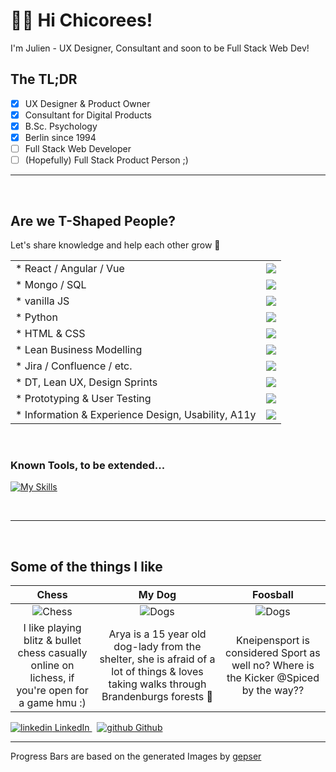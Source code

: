 # 👋🥬 Hi Chicorees!
I'm Julien - UX Designer, Consultant and soon to be Full Stack Web Dev!

## The TL;DR
- [x] UX Designer & Product Owner 
- [x] Consultant for Digital Products 
- [x] B.Sc. Psychology
- [x] Berlin since 1994
- [ ] Full Stack Web Developer 
- [ ] (Hopefully) Full Stack Product Person ;)

* * * * * * * * * *

<br>

## Are we T-Shaped People?
Let's share knowledge and help each other grow :herb:

|  |  |
| :------------- |:-------------|
|* React / Angular / Vue | ![](https://geps.dev/progress/5)|
|* Mongo / SQL | ![](https://geps.dev/progress/5)|
|* vanilla JS | ![](https://geps.dev/progress/15)|
|* Python | ![](https://geps.dev/progress/20)|
|* HTML & CSS | ![](https://geps.dev/progress/30)|
|* Lean Business Modelling | ![](https://geps.dev/progress/50)|
|* Jira / Confluence / etc. | ![](https://geps.dev/progress/70)|
|* DT, Lean UX, Design Sprints | ![](https://geps.dev/progress/80)|
|* Prototyping & User Testing | ![](https://geps.dev/progress/90)|
|* Information & Experience Design, Usability, A11y | ![](https://geps.dev/progress/90)|

<br>

### Known Tools, to be extended...
[![My Skills](https://skillicons.dev/icons?i=bootstrap,css,html,js,py,selenium,raspberrypi,figma,xd,ai,pr,ps&theme=light)](https://skillicons.dev)

<br>

* * * * * * * * * *

<br>

## Some of the things I like
| Chess      | My Dog           | Foosball  |
| :-------------: |:-------------:| :-------------:|
| ![Chess](https://raw.githubusercontent.com/mntzd/mntzd/main/01chess.jpg "Chess") | ![Dogs](https://raw.githubusercontent.com/mntzd/mntzd/main/02Ary4.jpg "My Dog") | ![Dogs](https://raw.githubusercontent.com/mntzd/mntzd/main/3foosball.jpg "Foosball") |
| I like playing blitz & bullet chess casually online on lichess, if you're open for a game hmu :) | Arya is a 15 year old dog-lady from the shelter, she is afraid of a lot of things & loves taking walks through Brandenburgs forests :dog: | Kneipensport is considered Sport as well no? Where is the Kicker @Spiced by the way??                        




<p>
  <a href="https://www.linkedin.com/[removed]" rel="nofollow noreferrer">
    <img src="https://i.stack.imgur.com/gVE0j.png" alt="linkedin"> LinkedIn
  </a> &nbsp; 
  <a href="https://github.com/[removed]" rel="nofollow noreferrer">
    <img src="https://i.stack.imgur.com/tskMh.png" alt="github"> Github
  </a>
</p>

* * * * * * * * * *
Progress Bars are based on the generated Images by [gepser](https://github.com/gepser/markdown-progress)
